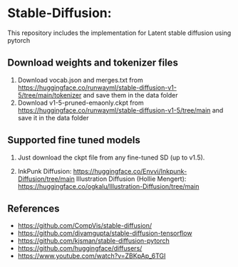 # Stable-Diffusion:
This repository includes the implementation for Latent stable diffusion using pytorch

## Download weights and tokenizer files
1. Download vocab.json and merges.txt from https://huggingface.co/runwayml/stable-diffusion-v1-5/tree/main/tokenizer and save them in the data folder
2. Download v1-5-pruned-emaonly.ckpt from https://huggingface.co/runwayml/stable-diffusion-v1-5/tree/main and save it in the data folder 

## Supported fine tuned models
1. Just download the ckpt file from any fine-tuned SD (up to v1.5).

2. InkPunk Diffusion: https://huggingface.co/Envvi/Inkpunk-Diffusion/tree/main
Illustration Diffusion (Hollie Mengert): https://huggingface.co/ogkalu/Illustration-Diffusion/tree/main

## References
- https://github.com/CompVis/stable-diffusion/
- https://github.com/divamgupta/stable-diffusion-tensorflow
- https://github.com/kjsman/stable-diffusion-pytorch
- https://github.com/huggingface/diffusers/
- https://www.youtube.com/watch?v=ZBKpAp_6TGI

